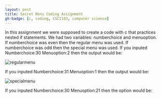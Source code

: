 ```yaml
---
layout: post
title: Secret Menu Coding Assignment 
gh-badge: [c, coding, CSCI103, computer science]
--- 
```


In this assignment we were supposed to create a code with c that practices nested if statements. We had two variables: numberchoice and menuoption. If numberchoice was even then the regular menu was used. If numberchoice was odd then the special menu was used. 
If you inputed 
Numberchoice:30
Menuoption:2
then the output would be:

![regularmenu](https://caprixrwy2.github.io/img/regularmenu2.jpg)

If you inputed 
Numberchoice:31 
Menuoption:1
then the output would be:

![specialmenu](https://caprixrwy2.github.io/img/specialmenu1.jpg) 

If you inputed
Numberchoice:30
Menuoption:21
then the option would be:


